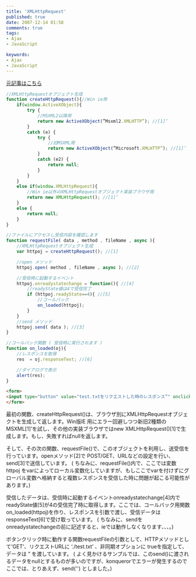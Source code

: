 ```yaml
---
title: 'XMLHttpRequest'
published: true
date: 2007-12-14 01:58
comments: true
tags:
- Ajax
- JavaScript

keywords:
- Ajax
- JavaScript
---
```

[元記事はこちら](http://allabout.co.jp/internet/javascript/closeup/CU20050515A/ "元記事はこちら")


```JavaScript
//XMLHttpRequestオブジェクト生成
function createHttpRequest(){//Win ie用
	if(window.ActiveXObject){
		try {
			//MSXML2以降用
			return new ActiveXObject(”Msxml2.XMLHTTP”); //[1]’
		}
		catch (e) {
			try {
				//旧MSXML用
				return new ActiveXObject(”Microsoft.XMLHTTP”); //[1]’
			}
			catch (e2) {
				return null;
			}
		}
	}
	else if(window.XMLHttpRequest){
		//Win ie以外のXMLHttpRequestオブジェクト実装ブラウザ用
		return new XMLHttpRequest(); //[1]’
	}
	else {
		return null;
	}
}

//ファイルにアクセスし受信内容を確認します
function requestFile( data , method , fileName , async ){
	//XMLHttpRequestオブジェクト生成
	var httpoj = createHttpRequest(); //[1]

	//open メソッド
	httpoj.open( method , fileName , async ); //[2]

	//受信時に起動するイベント
	httpoj.onreadystatechange = function(){ //[4]
		//readyState値は4で受信完了
		if (httpoj.readyState==4){ //[5]
			//コールバック
			on_loaded(httpoj);
		}
	}
	//send メソッド
	httpoj.send( data ); //[3]
}

//コールバック関数 ( 受信時に実行されます )
function on_loaded(oj){
	//レスポンスを取得
	res  = oj.responseText; //[6]

	//ダイアログで表示
	alert(res);
}
```


```html
<form>
<input type="button" value="test.txtをリクエストした時のレスポンス”" onclick="requestFile( '', 'GET', './test.txt', true )"/>
</form>
```

最初の関数、createHttpRequest()は、ブラウザ別にXMLHttpRequestオブジェクトを生成して返します。Win版IE 用にエラー回避しつつ新旧2種類のMSXML[1]’を試し、その他の実装ブラウザではnew XMLHttpRequest()[1]で生成します。もし、失敗すればnullを返します。

そして、その次の関数、requestFile()で、このオブジェクトを利用し、送受信を行っています。openメソッド[2]で POST/GET、URLなどの設定を行い、send[3]で送信しています。 ( ちなみに、requestFile()内で、ここでは変数httpoj をvarによってローカル変数化していますが、もしここでvarを付けずにグローバル変数へ格納すると複数レスポンスを受信した時に問題が起こる可能性があります。)

受信したデータは、受信時に起動するイベントonreadystatechange[4]内でreadyState値[5]が4の受信完了時に取得します。ここでは、コールバック用関数 on_loaded(httpoj)を作り、レスポンスを引数で渡し、受信データはresponseText[6]で受け取っています。 ( ちなみに、sendをonreadystatechangeの前に記述すると、ieでは動作しなくなります、、、。)

ボタンクリック時に動作する関数requestFileの引数として、HTTPメソッドとして’GET’、リクエストURLに ‘./test.txt’ 、非同期オプションに trueを指定して、データは ” を渡しています。 ( よく見かけるサンプルでは、このsend()に渡されるデータをnullとするものが多いのですが、konquerorでエラーが発生するのでここでは、とりあえず、send('') としました。)